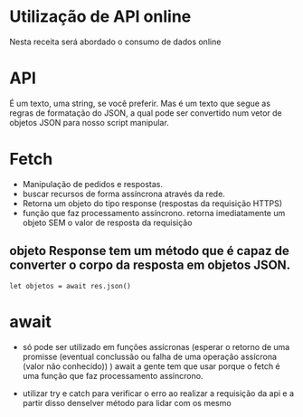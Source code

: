 # Utilização de API online

Nesta receita será abordado o consumo de dados online

# API

É um texto, uma string, se você preferir. Mas é um texto que segue as regras de formatação do JSON, a qual pode ser convertido num vetor de objetos JSON para nosso script manipular.

# Fetch

- Manipulação de pedidos e respostas.
- buscar recursos de forma assíncrona através da rede.
- Retorna um objeto do tipo response (respostas da requisição HTTPS)
- função que faz processamento assíncrono.
  retorna imediatamente um objeto SEM o valor de resposta da requisição

## objeto Response tem um método que é capaz de converter o corpo da resposta em objetos JSON.

```
let objetos = await res.json()
```

# await

- só pode ser utilizado em funções assícronas (esperar o retorno de uma promisse (eventual conclussão ou falha de uma operação assícrona (valor não conhecido)) )
  await a gente tem que usar porque o fetch é uma função que faz processamento assíncrono.

* utilizar try e catch para verificar o erro ao realizar a requisição da api e a partir disso denselver método para lidar com os mesmo
